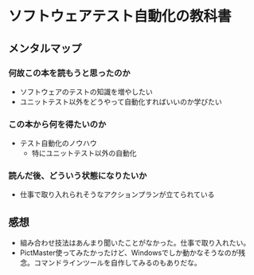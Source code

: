 # ソフトウェアテスト自動化の教科書

## メンタルマップ

### 何故この本を読もうと思ったのか

- ソフトウェアのテストの知識を増やしたい
- ユニットテスト以外をどうやって自動化すればいいのか学びたい

### この本から何を得たいのか

- テスト自動化のノウハウ
  - 特にユニットテスト以外の自動化

### 読んだ後、どういう状態になりたいか

- 仕事で取り入れられそうなアクションプランが立てられている

## 感想

- 組み合わせ技法はあんまり聞いたことがなかった。仕事で取り入れたい。
- PictMaster使ってみたかったけど、Windowsでしか動かなそうなのが残念。コマンドラインツールを自作してみるのもありだな。
